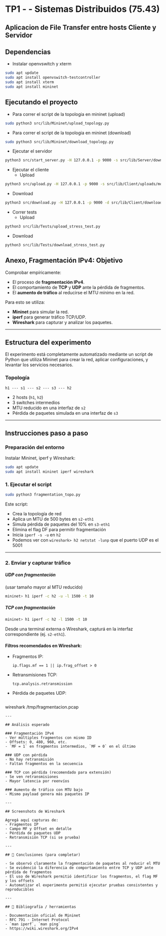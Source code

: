 # TP1 -  - Sistemas Distribuidos (75.43)

## Aplicacion de File Transfer entre hosts Cliente y Servidor

## Dependencias

- Instalar openvswitch y xterm
```sh
sudo apt update
sudo apt install openvswitch-testcontroller
sudo apt install xterm
sudo apt install mininet
```

## Ejecutando el proyecto

- Para correr el script de la topologia en mininet (upload)
```sh
sudo python3 src/lib/Mininet/upload_topology.py
```
- Para correr el script de la topologia en mininet (download)
```sh
sudo python3 src/lib/Mininet/download_topology.py
```

- Ejecutar el servidor
```sh
python3 src/start_server.py -H 127.0.0.1 -p 9000 -s src/lib/Server/downloads -r stop_and_wait
```

- Ejecutar el cliente
  - Upload
```sh
python3 src/upload.py -H 127.0.0.1 -p 9000 -s src/lib/Client/uploads/momo.jpeg -n copia4.jpeg -r stop_and_wait
```
  - Download
```sh
python3 src/download.py -H 127.0.0.1 -p 9000 -d src/lib/Client/downloads/nashe.jpeg -n momo.jpeg -r stop_and_wait
```

- Correr tests
  - Upload
```sh
python3 src/lib/Tests/upload_stress_test.py 
```
  - Download
```sh
python3 src/lib/Tests/download_stress_test.py 
```

## Anexo, Fragmentación IPv4: Objetivo

Comprobar empíricamente:
- El proceso de **fragmentación IPv4**.
- El comportamiento de **TCP** y **UDP** ante la pérdida de fragmentos.
- El **aumento de tráfico** al reducirse el MTU mínimo en la red.

Para esto se utiliza:
- **Mininet** para simular la red.
- **iperf** para generar tráfico TCP/UDP.
- **Wireshark** para capturar y analizar los paquetes.

---

## Estructura del experimento

El experimento está completamente automatizado mediante un script de Python que utiliza Mininet para crear la red, aplicar configuraciones, y levantar los servicios necesarios.

### Topología

```
h1 --- s1 --- s2 --- s3 --- h2
```

- 2 hosts (`h1`, `h2`)
- 3 switches intermedios
- MTU reducido en una interfaz de `s2`
- Pérdida de paquetes simulada en una interfaz de `s3`

---

## Instrucciones paso a paso

### Preparación del entorno
Instalar Mininet, iperf y Wireshark:
```bash
sudo apt update
sudo apt install mininet iperf wireshark
```

### 1. Ejecutar el script

```bash
sudo python3 fragmentation_topo.py
```

Este script:
- Crea la topología de red
- Aplica un MTU de 500 bytes en `s2-eth1`
- Simula pérdida de paquetes del 10% en `s3-eth1`
- Elimina el flag DF para permitir fragmentación
- Inicia `iperf -s -u` en `h2`
- Podemos ver con `wireshark> h2 netstat -lunp` que el puerto UDP es el 5001

---

### 2. Enviar y capturar tráfico

##### UDP con fragmentación
(usar tamaño mayor al MTU reducido)
```bash
mininet> h1 iperf -c h2 -u -l 1500 -t 10
```
##### TCP con fragmentación
```bash
mininet> h1 iperf -c h2 -l 1500 -t 10
```


Desde una terminal externa o Wireshark, capturá en la interfaz correspondiente (ej. `s2-eth1`).


#### Filtros recomendados en Wireshark:
- Fragmentos IP:
  ```
  ip.flags.mf == 1 || ip.frag_offset > 0
  ```
- Retransmisiones TCP:
  ```
  tcp.analysis.retransmission
  ```

- Pérdida de paquetes UDP:
  ```
wireshark /tmp/fragmentacion.pcap
```
---

## Análisis esperado

### Fragmentación IPv4
- Ver múltiples fragmentos con mismo ID
- Offsets: 0, 480, 960, etc.
- `MF = 1` en fragmentos intermedios, `MF = 0` en el último

### UDP con pérdida
- No hay retransmisión
- Faltan fragmentos en la secuencia

### TCP con pérdida (recomendado para extensión)
- Se ven retransmisiones
- Mayor latencia por reenvíos

### Aumento de tráfico con MTU bajo
- Mismo payload genera más paquetes IP

---

## Screenshots de Wireshark

Agregá aquí capturas de:
- Fragmentos IP
- Campo MF y Offset en detalle
- Pérdida de paquetes UDP
- Retransmisión TCP (si se prueba)

---

## 🔹 Conclusiones (para completar)

- Se observó claramente la fragmentación de paquetes al reducir el MTU
- Se evidenció la diferencia de comportamiento entre TCP y UDP ante pérdida de fragmentos
- El uso de Wireshark permitió identificar los fragmentos, el flag MF y los offsets
- Automatizar el experimento permitió ejecutar pruebas consistentes y reproducibles

---

## 📖 Bibliografía / herramientas

- Documentación oficial de Mininet
- RFC 791 - Internet Protocol
- `man iperf`, `man ping`
- https://wiki.wireshark.org/IPv4
